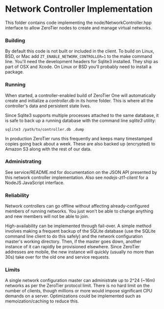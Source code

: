 Network Controller Implementation
======

This folder contains code implementing the node/NetworkController.hpp interface to allow ZeroTier nodes to create and manage virtual networks.

### Building

By default this code is not built or included in the client. To build on Linux, BSD, or Mac add `ZT_ENABLE_NETWORK_CONTROLLER=1` to the make command line. You'll need the development headers for Sqlite3 installed. They ship as part of OSX and Xcode. On Linux or BSD you'll probably need to install a package.

### Running

When started, a controller-enabled build of ZeroTier One will automatically create and initialize a *controller.db* in its home folder. This is where all the controller's data and persistent state lives.

Since Sqlite3 supports multiple processes attached to the same database, it is safe to back up a running database with the command line *sqlite3* utility:

    sqlite3 /path/to/controller.db .dump

In production ZeroTier runs this frequently and keeps many timestamped copies going back about a week. These are also backed up (encrypted) to Amazon S3 along with the rest of our data.

### Administrating

See service/README.md for documentation on the JSON API presented by this network controller implementation. Also see *nodejs-zt1-client* for a NodeJS JavaScript interface.

### Reliability

Network controllers can go offline without affecting already-configured members of running networks. You just won't be able to change anything and new members will not be able to join.

High-availability can be implemented through fail-over. A simple method involves making a frequent backup of the SQLite database (use the SQLite command line client to do this safely) and the network configuration master's working directory. Then, if the master goes down, another instance of it can rapidly be provisioned elsewhere. Since ZeroTier addresses are mobile, the new instance will quickly (usually no more than 30s) take over for the old one and service requests.

### Limits

A single network configuration master can administrate up to 2^24 (~16m) networks as per the ZeroTier protocol limit. There is no hard limit on the number of clients, though millions or more would impose significant CPU demands on a server. Optimizations could be implemented such as memoization/caching to reduce this.
